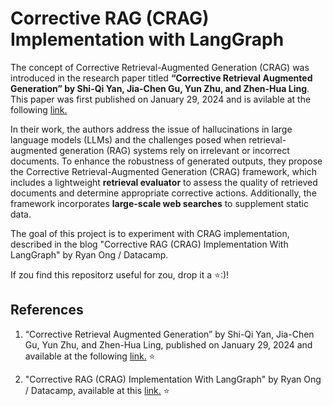 # Corrective RAG (CRAG) Implementation with LangGraph

The concept of Corrective Retrieval-Augmented Generation (CRAG) was introduced in the research paper titled **“Corrective Retrieval Augmented Generation” by Shi-Qi Yan, Jia-Chen Gu, Yun Zhu, and Zhen-Hua Ling**. This paper was first published on January 29, 2024 and is avilable at the following [link.](https://arxiv.org/abs/2401.15884?utm_source=chatgpt.com)

In their work, the authors address the issue of hallucinations in large language models (LLMs) and the challenges posed when retrieval-augmented generation (RAG) systems rely on irrelevant or incorrect documents. To enhance the robustness of generated outputs, they propose the Corrective Retrieval-Augmented Generation (CRAG) framework, which includes a lightweight **retrieval evaluator** to assess the quality of retrieved documents and determine appropriate corrective actions. Additionally, the framework incorporates **large-scale web searches** to supplement static data.

The goal of this project is to experiment with CRAG implementation, described in the blog "Corrective RAG (CRAG) Implementation With LangGraph" by Ryan Ong / Datacamp.

If zou find this repositorz useful for zou, drop it a ⭐:)! 

## References

1. “Corrective Retrieval Augmented Generation” by Shi-Qi Yan, Jia-Chen Gu, Yun Zhu, and Zhen-Hua Ling, published on January 29, 2024 and available at the following [link.](https://arxiv.org/abs/2401.15884?utm_source=chatgpt.com) 
⭐

2. "Corrective RAG (CRAG) Implementation With LangGraph" by Ryan Ong / Datacamp, available at this [link.](https://www.datacamp.com/tutorial/corrective-rag-crag)
⭐
